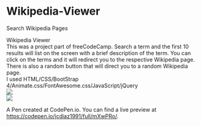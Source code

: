 # Wikipedia-Viewer
Search Wikipedia Pages

Wikipedia Viewer
<br>
This was a project part of freeCodeCamp. Search a term and the first 10 results will list on the screen with a brief description of the term. You can click on the terms and it will redirect you to the respective Wikipedia page. There is also a random button that will direct you to a random Wikipedia page.
<br>
I used HTML/CSS/BootStrap 4/Animate.css/FontAwesome.css/JavaScript/jQuery
<br>
<img align="center" src="http://res.cloudinary.com/jcdiaz1991/image/upload/v1518565415/Screen_Shot_2018-02-13_at_3.42.43_PM_mydpoi.png">
<br>
<img align="center" src="http://res.cloudinary.com/jcdiaz1991/image/upload/v1518565415/Screen_Shot_2018-02-13_at_3.42.56_PM_e9c5tv.png">
<br>

A Pen created at CodePen.io. You can find a live preview at https://codepen.io/jcdiaz1991/full/mXwPRo/.
